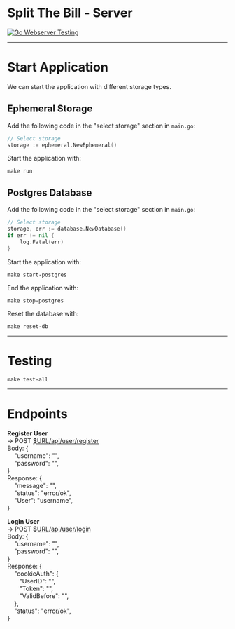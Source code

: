 # Split The Bill - Server

[![Go Webserver Testing](https://github.com/lab-64/split-the-bill-server/actions/workflows/go.yml/badge.svg)](https://github.com/lab-64/split-the-bill-server/actions/workflows/go.yml)

---
# Start Application
We can start the application with different storage types.

## Ephemeral Storage

Add the following code in the "select storage" section in `main.go`:
```go
// Select storage
storage := ephemeral.NewEphemeral()
```
Start the application with:
```shell
make run
```

## Postgres Database

Add the following code in the "select storage" section in `main.go`:
```go
// Select storage
storage, err := database.NewDatabase()
if err != nil {
    log.Fatal(err)
}
```

Start the application with:
```shell
make start-postgres
```
End the application with:
```shell
make stop-postgres
```
Reset the database with:
```shell
make reset-db
```
---
# Testing

```shell
make test-all
```

---
# Endpoints

**Register User** <br />
-> POST [$URL/api/user/register](http://localhost:8080/api/user/register) <br />
Body: { <br />
&nbsp;&nbsp;&nbsp; "username": "", <br />
&nbsp;&nbsp;&nbsp; "password": "", <br />
} <br />
Response: { <br />
&nbsp;&nbsp;&nbsp; "message": "", <br />
&nbsp;&nbsp;&nbsp; "status": "error/ok", <br />
&nbsp;&nbsp;&nbsp; "User": "username", <br />
}


**Login User** <br />
-> POST [$URL/api/user/login](http://localhost:8080/api/user/login) <br />
Body: { <br />
&nbsp;&nbsp;&nbsp; "username": "", <br />
&nbsp;&nbsp;&nbsp; "password": "", <br />
} <br />
Response: { <br />
&nbsp;&nbsp;&nbsp; "cookieAuth": { <br />
&nbsp;&nbsp;&nbsp;&nbsp;&nbsp;&nbsp; "UserID": "", <br />
&nbsp;&nbsp;&nbsp;&nbsp;&nbsp;&nbsp; "Token": "", <br />
&nbsp;&nbsp;&nbsp;&nbsp;&nbsp;&nbsp; "ValidBefore": "", <br />
&nbsp;&nbsp;&nbsp; }, <br />
&nbsp;&nbsp;&nbsp; "status": "error/ok", <br />
} <br />